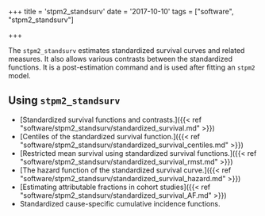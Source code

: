 +++
title = 'stpm2_standsurv'
date = '2017-10-10'
tags = ["software", "stpm2_standsurv"]

  
+++

The `stpm2_standsurv` estimates standardized survival curves and related measures. It also allows various contrasts between the standardized functions. It is a post-estimation command and is used after fitting an `stpm2` model. 



## Using `stpm2_standsurv`
- [Standardized survival functions and contrasts.]({{< ref "software/stpm2_standsurv/standardized_survival.md" >}})
- [Centiles of the standardized survival function.]({{< ref "software/stpm2_standsurv/standardized_survival_centiles.md" >}})
- [Restricted mean survival using standardized survival functions.]({{< ref "software/stpm2_standsurv/standardized_survival_rmst.md" >}})
- [The hazard function of the standardized survival curve.]({{< ref "software/stpm2_standsurv/standardized_survival_hazard.md" >}})
- [Estimating attributable fractions in cohort studies]({{< ref "software/stpm2_standsurv/standardized_survival_AF.md" >}})
- Standardized cause-specific cumulative incidence functions.

